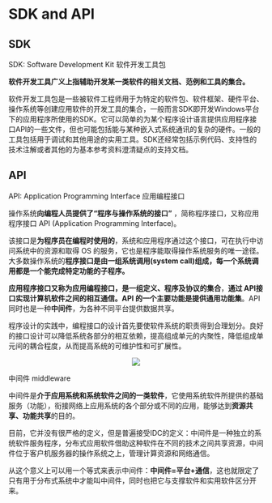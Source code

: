 # SDK and API

## SDK 

SDK: Software Development Kit 软件开发工具包

**软件开发工具广义上指辅助开发某一类软件的相关文档、范例和工具的集合。**

软件开发工具包是一些被软件工程师用于为特定的软件包、软件框架、硬件平台、操作系统等创建应用软件的开发工具的集合，一般而言SDK即开发Windows平台下的应用程序所使用的SDK。它可以简单的为某个程序设计语言提供应用程序接口API的一些文件，但也可能包括能与某种嵌入式系统通讯的复杂的硬件。一般的工具包括用于调试和其他用途的实用工具。SDK还经常包括示例代码、支持性的技术注解或者其他的为基本参考资料澄清疑点的支持文档。

## API

API: Application Programming Interface 应用编程接口

操作系统**向编程人员提供了“程序与操作系统的接口”** ，简称程序接口，又称应用程序接口 API (Application Programming Interface)。 

该接口是**为程序员在编程时使用的**，系统和应用程序通过这个接口，可在执行中访问系统中的资源和取得 OS 的服务，它也是程序能取得操作系统服务的唯一途径。大多数操作系统的**程序接口是由一组系统调用(system call)组成，每一个系统调用都是一个能完成特定功能的子程序。**

**应用程序接口又称为应用编程接口，**是一组**定义、程序及协议的集合**，**通过 API接口实现计算机软件之间的相互通信。**API 的一个主要功能是**提供通用功能集**。API同时也是一种**中间件**，为各种不同平台提供数据共享。

程序设计的实践中，编程接口的设计首先要使软件系统的职责得到合理划分。良好的接口设计可以降低系统各部分的相互依赖，提高组成单元的内聚性，降低组成单元间的耦合程度，从而提高系统的可维护性和可扩展性。

<figure align="center"><img src="https://i.loli.net/2021/07/25/WIscwN5lKFZU9zL.png"/></figure>

中间件 middleware

中间件是**介于应用系统和系统软件之间的一类软件**，它使用系统软件所提供的基础服务（功能），衔接网络上应用系统的各个部分或不同的应用，能够达到**资源共享、功能共享**的目的。

目前，它并没有很严格的定义，但是普遍接受IDC的定义：中间件是一种独立的系统软件服务程序，分布式应用软件借助这种软件在不同的技术之间共享资源，中间件位于客户机服务器的操作系统之上，管理计算资源和网络通信。

从这个意义上可以用一个等式来表示中间件：**中间件=平台+通信**，这也就限定了只有用于分布式系统中才能叫中间件，同时也把它与支撑软件和实用软件区分开来。 
